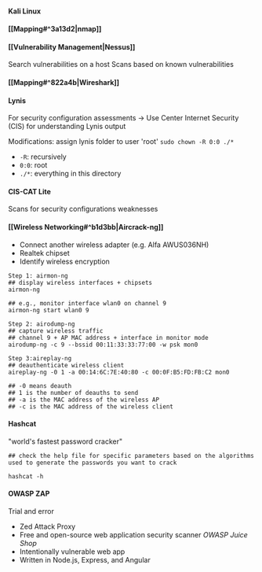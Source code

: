 #### Kali Linux
#### [[Mapping#^3a13d2|nmap]]
#### [[Vulnerability Management|Nessus]]
Search vulnerabilities on a host
Scans based on known vulnerabilities
#### [[Mapping#^822a4b|Wireshark]]
#### Lynis
For security configuration assessments
-> Use Center Internet Security (CIS) for understanding Lynis output

Modifications: assign lynis folder to user 'root'
`sudo chown -R 0:0 ./*`
- `-R`: recursively
- `0:0`: root
- `./*`: everything in this directory

#### CIS-CAT Lite
Scans for security configurations weaknesses
#### [[Wireless Networking#^b1d3bb|Aircrack-ng]]
- Connect another wireless adapter (e.g. Alfa AWUS036NH)
- Realtek chipset
- Identify wireless encryption

```
Step 1: airmon-ng
## display wireless interfaces + chipsets
airmon-ng

## e.g., monitor interface wlan0 on channel 9
airmon-ng start wlan0 9

Step 2: airodump-ng
## capture wireless traffic
## channel 9 + AP MAC address + interface in monitor mode
airodump-ng -c 9 --bssid 00:11:33:33:77:00 -w psk mon0

Step 3:aireplay-ng
## deauthenticate wireless client
aireplay-ng -0 1 -a 00:14:6C:7E:40:80 -c 00:0F:B5:FD:FB:C2 mon0

## -0 means deauth
## 1 is the number of deauths to send
## -a is the MAC address of the wireless AP
## -c is the MAC address of the wireless client
```

#### Hashcat
"world's fastest password cracker"

```
## check the help file for specific parameters based on the algorithms used to generate the passwords you want to crack

hashcat -h
```

#### OWASP ZAP
Trial and error

- Zed Attack Proxy
- Free and open-source web application security scanner
*OWASP Juice Shop*
- Intentionally vulnerable web app
- Written in Node.js, Express, and Angular